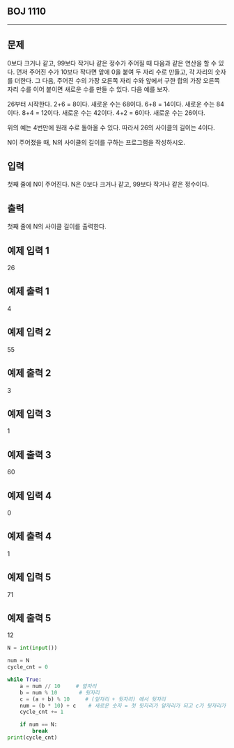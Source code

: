 ## BOJ 1110

---

## 문제

0보다 크거나 같고, 99보다 작거나 같은 정수가 주어질 때 다음과 같은 연산을 할 수 있다. 먼저 주어진 수가 10보다 작다면 앞에 0을 붙여 두 자리 수로 만들고, 각 자리의 숫자를 더한다. 그 다음, 주어진 수의 가장 오른쪽 자리 수와 앞에서 구한 합의 가장 오른쪽 자리 수를 이어 붙이면 새로운 수를 만들 수 있다. 다음 예를 보자.

26부터 시작한다. 2+6 = 8이다. 새로운 수는 68이다. 6+8 = 14이다. 새로운 수는 84이다. 8+4 = 12이다. 새로운 수는 42이다. 4+2 = 6이다. 새로운 수는 26이다.

위의 예는 4번만에 원래 수로 돌아올 수 있다. 따라서 26의 사이클의 길이는 4이다.

N이 주어졌을 때, N의 사이클의 길이를 구하는 프로그램을 작성하시오.

## 입력

첫째 줄에 N이 주어진다. N은 0보다 크거나 같고, 99보다 작거나 같은 정수이다.

## 출력

첫째 줄에 N의 사이클 길이를 출력한다.

## 예제 입력 1

26

## 예제 출력 1

4

## 예제 입력 2

55

## 예제 출력 2

3

## 예제 입력 3

1

## 예제 출력 3

60

## 예제 입력 4

0

## 예제 출력 4

1

## 예제 입력 5

71

## 예제 출력 5

12

```python
N = int(input())

num = N
cycle_cnt = 0

while True:
    a = num // 10     # 앞자리
    b = num % 10       # 뒷자리
    c = (a + b) % 10     # (앞자리 + 뒷자리) 에서 뒷자리
    num = (b * 10) + c    # 새로운 숫자 = 첫 뒷자리가 앞자리가 되고 c가 뒷자리가 됨
    cycle_cnt += 1

    if num == N:
        break
print(cycle_cnt)

```
